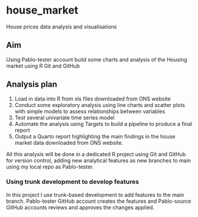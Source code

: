 # house_market
House prices data analysis and visualisations 

## Aim
Using Pablo-tester account build some charts and analysis of the Housing market using R Git and GitHub

## Analysis plan

1. Load in data into R from xls files downloaded from ONS website
2. Conduct some exploratory analysis using line charts and scatter plots with simple models to assess relationships between variables
3. Test several univariate time series model
4. Automate the analysis using Targets to build a pipeline to produce a final report
5. Output a Quarto report highlighting the main findings in the house market data downloaded from ONS website.

All this analysis will be done in a dedicated R project using Git and GitHub for version control, adding new analytical features as new branches to main using my local repo as Pablo-tester. 


### Using trunk development to develop features

In this project I use trunk-based development to add features to the main branch. Pablo-tester GitHub account creates the features and  Pablo-source GitHub accounts reviews and approves the changes applied.


